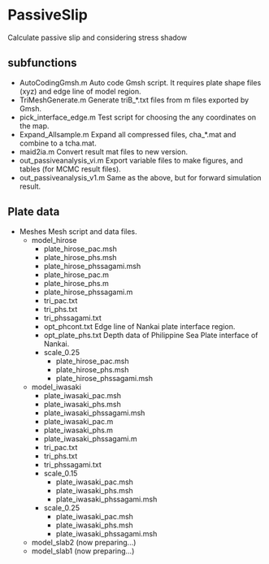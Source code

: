 # PassiveSlip
Calculate passive slip and considering stress shadow

## subfunctions
* AutoCodingGmsh.m
    Auto code Gmsh script. It requires plate shape files (xyz) and edge line of model region.
* TriMeshGenerate.m
    Generate triB_*.txt files from m files exported by Gmsh.
* pick_interface_edge.m
    Test script for choosing the any coordinates on the map.
* Expand_Allsample.m
    Expand all compressed files, cha_*.mat and combine to a tcha.mat.
* maid2ia.m
    Convert result mat files to new version.
* out_passiveanalysis_vi.m
    Export variable files to make figures, and tables (for MCMC result files).
* out_passiveanalysis_v1.m
    Same as the above, but for forward simulation result.

## Plate data
* Meshes
    Mesh script and data files.
    * model_hirose
        * plate_hirose_pac.msh
        * plate_hirose_phs.msh
        * plate_hirose_phssagami.msh
        * plate_hirose_pac.m
        * plate_hirose_phs.m
        * plate_hirose_phssagami.m
        * tri_pac.txt
        * tri_phs.txt
        * tri_phssagami.txt
        * opt_phcont.txt
        Edge line of Nankai plate interface region.
        * opt_plate_phs.txt
        Depth data of Philippine Sea Plate interface of Nankai.
        * scale_0.25
            * plate_hirose_pac.msh
            * plate_hirose_phs.msh
            * plate_hirose_phssagami.msh
    * model_iwasaki
        * plate_iwasaki_pac.msh
        * plate_iwasaki_phs.msh
        * plate_iwasaki_phssagami.msh
        * plate_iwasaki_pac.m
        * plate_iwasaki_phs.m
        * plate_iwasaki_phssagami.m
        * tri_pac.txt
        * tri_phs.txt
        * tri_phssagami.txt
        * scale_0.15
            * plate_iwasaki_pac.msh
            * plate_iwasaki_phs.msh
            * plate_iwasaki_phssagami.msh
        * scale_0.25
            * plate_iwasaki_pac.msh
            * plate_iwasaki_phs.msh
            * plate_iwasaki_phssagami.msh
    * model_slab2 (now preparing...)
    * model_slab1 (now preparing...)